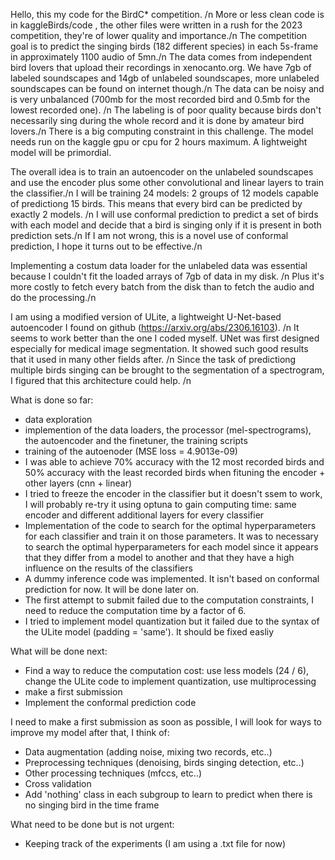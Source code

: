 Hello, this my code for the BirdC* competition. /n
More or less clean code is in kaggleBirds/code , the other files were written in a rush for the 2023 competition, they're of lower quality and importance./n
The competition goal is to predict the singing birds (182 different species) in each 5s-frame in approximately 1100 audio of 5mn./n
The data comes from independent bird lovers that upload their recordings in xenocanto.org. We have 7gb of labeled soundscapes and 14gb of unlabeled soundscapes, more unlabeled soundscapes can be found on internet though./n
The data can be noisy and is very unbalanced (700mb for the most recorded bird and 0.5mb for the lowest recorded one). /n
The labeling is of poor quality because birds don't necessarily sing during the whole record and it is done by amateur bird lovers./n
There is a big computing constraint in this challenge. The model needs run on the kaggle gpu or cpu for 2 hours maximum. A lightweight model will be primordial.

The overall idea is to train an autoencoder on the unlabeled soundscapes and use the encoder plus some other convolutional and linear layers to train the classifier./n
I will be training 24 models: 2 groups of 12 models capable of predictiong 15 birds. This means that every bird can be predicted by exactly 2 models. /n
I will use conformal prediction to predict a set of birds with each model and decide that a bird is singing only if it is present in both prediction sets./n
If I am not wrong, this is a novel use of conformal prediction, I hope it turns out to be effective./n

Implementing a costum data loader for the unlabeled data was essential because I couldn't fit the loaded arrays of 7gb of data in my disk. /n
Plus it's more costly to fetch every batch from the disk than to fetch the audio and do the processing./n

I am using a modified version of ULite, a lightweight U-Net-based autoencoder I found on github (https://arxiv.org/abs/2306.16103). /n
It seems to work better than the one I coded myself.
UNet was first designed especially for medical image segmentation. It showed such good results that it used in many other fields after. /n
Since the task of predictiong multiple birds singing can be brought to the segmentation of a spectrogram, I figured that this architecture could help. /n

What is done so far:
  - data exploration
  - implemention of the data loaders, the processor (mel-spectrograms), the autoencoder and the finetuner, the training scripts
  - training of the autoenoder (MSE loss = 4.9013e-09) 
  - I was able to achieve 70% accuracy with the 12 most recorded birds and 50% accuracy with the least recorded birds when fituning the encoder + other layers (cnn + linear)
  - I tried to freeze the encoder in the classifier but it doesn't ssem to work, I will probably re-try it using optuna to gain computing time: same encoder and different additional layers for every classifier
  - Implementation of the code to search for the optimal hyperparameters for each classifier and train it on those parameters. It was to necessary to search the optimal hyperparameters for each model since it appears that they differ from a model to another and that they have a high influence on the results of the classifiers
  - A dummy inference code was implemented. It isn't based on conformal prediction for now. It will be done later on.
  - The first attempt to submit failed due to the computation constraints, I need to reduce the computation time by a factor of 6.
  - I tried to implement model quantization but it failed due to the syntax of the ULite model (padding = 'same'). It should be fixed easliy


What will be done next:
  - Find a way to reduce the computation cost: use less models (24 / 6), change the ULite code to implement quantization, use multiprocessing
  - make a first submission
  - Implement the conformal prediction code

I need to make a first submission as soon as possible, I will look for ways to improve my model after that, I think of:
  - Data augmentation (adding noise, mixing two records, etc..)
  - Preprocessing techniques (denoising, birds singing detection, etc..)
  - Other processing techniques (mfccs, etc..)
  - Cross validation
  - Add 'nothing' class in each subgroup to learn to predict when there is no singing bird in the time frame

What need to be done but is not urgent:
  - Keeping track of the experiments (I am using a .txt file for now)
